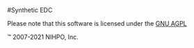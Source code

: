 #Synthetic EDC



Please note that this software is licensed under the [GNU AGPL](https://www.gnu.org/licenses/why-affero-gpl.html)

:tm: 2007-2021 NIHPO, Inc.
